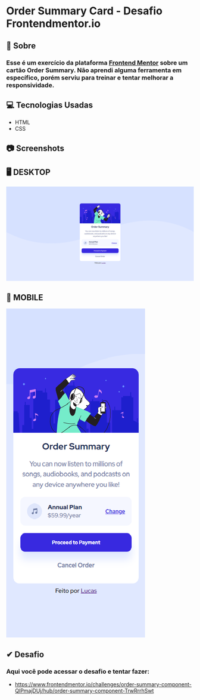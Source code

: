 # Order Summary Card - Desafio Frontendmentor.io

## 📄 Sobre

### Esse é um exercício da plataforma [Frontend Mentor](https://www.frontendmentor.io/) sobre um cartão Order Summary. Não aprendi alguma ferramenta em específico, porém serviu para treinar e tentar melhorar a responsividade.

## 💻 Tecnologias Usadas

- HTML
- CSS

## :camera: Screenshots

## 	:desktop_computer: DESKTOP



![DESKTOP](src/assets/desktop.png)

## 	:mobile_phone_off: MOBILE

![MOBILE](src/assets/mobile.png)

## ✔ Desafio

### Aqui você pode acessar o desafio e tentar fazer:

- https://www.frontendmentor.io/challenges/order-summary-component-QlPmajDUj/hub/order-summary-component-TrwRrrhSwt

